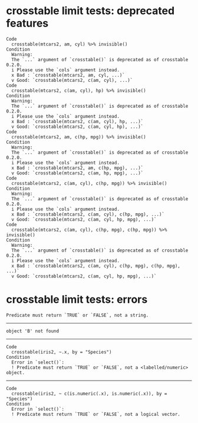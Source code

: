 # crosstable limit tests: deprecated features

    Code
      crosstable(mtcars2, am, cyl) %>% invisible()
    Condition
      Warning:
      The `...` argument of `crosstable()` is deprecated as of crosstable 0.2.0.
      i Please use the `cols` argument instead.
      x Bad : `crosstable(mtcars2, am, cyl, ...)`
      v Good: `crosstable(mtcars2, c(am, cyl), ...)`
    Code
      crosstable(mtcars2, c(am, cyl), hp) %>% invisible()
    Condition
      Warning:
      The `...` argument of `crosstable()` is deprecated as of crosstable 0.2.0.
      i Please use the `cols` argument instead.
      x Bad : `crosstable(mtcars2, c(am, cyl), hp, ...)`
      v Good: `crosstable(mtcars2, c(am, cyl, hp), ...)`
    Code
      crosstable(mtcars2, am, c(hp, mpg)) %>% invisible()
    Condition
      Warning:
      The `...` argument of `crosstable()` is deprecated as of crosstable 0.2.0.
      i Please use the `cols` argument instead.
      x Bad : `crosstable(mtcars2, am, c(hp, mpg), ...)`
      v Good: `crosstable(mtcars2, c(am, hp, mpg), ...)`
    Code
      crosstable(mtcars2, c(am, cyl), c(hp, mpg)) %>% invisible()
    Condition
      Warning:
      The `...` argument of `crosstable()` is deprecated as of crosstable 0.2.0.
      i Please use the `cols` argument instead.
      x Bad : `crosstable(mtcars2, c(am, cyl), c(hp, mpg), ...)`
      v Good: `crosstable(mtcars2, c(am, cyl, hp, mpg), ...)`
    Code
      crosstable(mtcars2, c(am, cyl), c(hp, mpg), c(hp, mpg)) %>% invisible()
    Condition
      Warning:
      The `...` argument of `crosstable()` is deprecated as of crosstable 0.2.0.
      i Please use the `cols` argument instead.
      x Bad : `crosstable(mtcars2, c(am, cyl), c(hp, mpg), c(hp, mpg), ...)`
      v Good: `crosstable(mtcars2, c(am, cyl, hp, mpg), ...)`

# crosstable limit tests: errors

    Predicate must return `TRUE` or `FALSE`, not a string.

---

    object 'B' not found

---

    Code
      crosstable(iris2, ~.x, by = "Species")
    Condition
      Error in `select()`:
      ! Predicate must return `TRUE` or `FALSE`, not a <labelled/numeric> object.

---

    Code
      crosstable(iris2, ~ c(is.numeric(.x), is.numeric(.x)), by = "Species")
    Condition
      Error in `select()`:
      ! Predicate must return `TRUE` or `FALSE`, not a logical vector.


